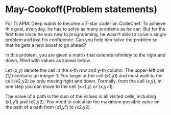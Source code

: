 # May-Cookoff(Problem statements)
For TLAPM:
Deep wants to become a 7-star coder on CodeChef. To achieve this goal, everyday, he has to solve as many problems as he can. But for the first time since he was new to programming, he wasn't able to solve a single problem and lost his confidence. Can you help him solve the problem so that he gets a new boost to go ahead?

In this problem, you are given a matrix that extends infinitely to the right and down, filled with values as shown below.

Let (x,y) denote the cell in the x-th row and y-th column. The upper-left cell (1,1) contains an integer 1. You begin at the cell (x1,y1) and must walk to the cell (x2,y2) by only moving right and down. Formally, from the cell (x,y), in one step you can move to the cell (x+1,y) or (x,y+1).

The value of a path is the sum of the values in all visited cells, including (x1,y1) and (x2,y2). You need to calculate the maximum possible value on the path of a path from (x1,y1) to (x2,y2).

